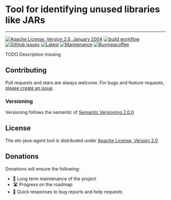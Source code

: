 # Tool for identifying unused libraries like JARs

---

[![Apache License, Version 2.0, January 2004](https://img.shields.io/github/license/apache/maven.svg?label=License)][license]
[![build workflow](https://github.com/elomagic/jr-agent/actions/workflows/maven.yml/badge.svg)](https://github.com/elomagic/jr-agent/actions)
[![GitHub issues](https://img.shields.io/github/issues-raw/elomagic/jr-agent)](https://github.com/elomagic/jr-agent/issues)
[![Latest](https://img.shields.io/github/release/elomagic/jr-agent.svg)](https://github.com/elomagic/jr-agent/releases)
[![Maintenance](https://img.shields.io/badge/Maintained%3F-yes-green.svg)](https://github.com/elomagic/jr-agent/graphs/commit-activity)
[![Buymeacoffee](https://badgen.net/badge/icon/buymeacoffee?icon=buymeacoffee&label)](https://www.buymeacoffee.com/elomagic)

TODO Description missing

## Contributing

Pull requests and stars are always welcome. For bugs and feature requests, [please create an issue](../../issues/new).

### Versioning

Versioning follows the semantic of [Semantic Versioning 2.0.0](https://semver.org/)

## License

The elo-java-agent tool is distributed under [Apache License, Version 2.0][license]

[license]: https://www.apache.org/licenses/LICENSE-2.0

## Donations

Donations will ensure the following:

* 🔨 Long term maintenance of the project
* 🛣 Progress on the roadmap
* 🐛 Quick responses to bug reports and help requests

